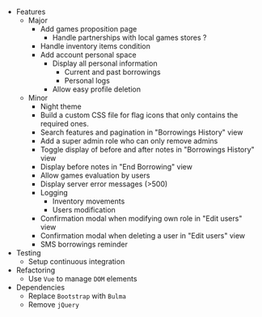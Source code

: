 * Features
    * Major
        * Add games proposition page
            * Handle partnerships with local games stores ?
        * Handle inventory items condition
        * Add account personal space
            * Display all personal information
                * Current and past borrowings
                * Personal logs
            * Allow easy profile deletion
    * Minor
        * Night theme
        * Build a custom CSS file for flag icons that only contains the required ones.
        * Search features and pagination in "Borrowings History" view
        * Add a super admin role who can only remove admins
        * Toggle display of before and after notes in "Borrowings History" view
        * Display before notes in "End Borrowing" view
        * Allow games evaluation by users
        * Display server error messages (>500)
        * Logging
            * Inventory movements
            * Users modification
        * Confirmation modal when modifying own role in "Edit users" view
        * Confirmation modal when deleting a user in "Edit users" view
        * SMS borrowings reminder
* Testing
    * Setup continuous integration
* Refactoring
    * Use ```Vue``` to manage ```DOM``` elements
* Dependencies
    * Replace ```Bootstrap``` with ```Bulma```
    * Remove ```jQuery```